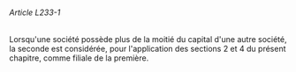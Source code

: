 ###### Article L233-1

Lorsqu'une société possède plus de la moitié du capital d'une autre société, la seconde est considérée, pour l'application des sections 2 et 4 du présent chapitre, comme filiale de la première.

